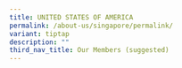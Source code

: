 ```yaml
---
title: UNITED STATES OF AMERICA
permalink: /about-us/singapore/permalink/
variant: tiptap
description: ""
third_nav_title: Our Members (suggested)
---
```

<p></p>